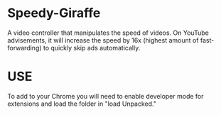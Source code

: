 # Speedy-Giraffe
A video controller that manipulates the speed of videos. On YouTube advisements, it will increase the speed by 16x (highest amount of fast-forwarding) to quickly skip ads automatically.

# USE 

To add to your Chrome you will need to enable developer mode for extensions and load the folder in "load Unpacked."
